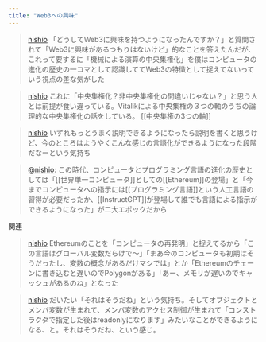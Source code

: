 ```yaml
---
title: "Web3への興味"
---
```


> [nishio](https://twitter.com/nishio/status/1662670778335387649) 「どうしてWeb3に興味を持つようになったんですか？」と質問されて「Web3に興味があるつもりはないけど」的なことを答えたんだが、これって要するに「機械による演算の中央集権化」を僕はコンピュータの進化の歴史の一コマとして認識しててWeb3の特徴として捉えてないっていう視点の差な気がした

> [nishio](https://twitter.com/nishio/status/1662671763409629189) これに「中央集権化？非中央集権化の間違いじゃない？」と思う人とは前提が食い違っている。Vitalikによる中央集権の３つの軸のうちの論理的な中央集権化の話をしている。
>  [[中央集権の3つの軸]]

> [nishio](https://twitter.com/nishio/status/1662675001865285632) いずれもっとうまく説明できるようになったら説明を書くと思うけど、今のところはようやくこんな感じの言語化ができるようになった段階だなーという気持ち

> [@nishio](https://twitter.com/nishio/status/1662681152405262336?s=20): この時代、コンピュータとプログラミング言語の進化の歴史としては「[[世界単一コンピュータ]]としての[[Ethereum]]の登場」と「今までコンピュータへの指示には[[プログラミング言語]]という人工言語の習得が必要だったか、[[InstructGPT]]が登場して誰でも言語による指示ができるようになった」が二大エポックだから



関連
> [nishio](https://twitter.com/nishio/status/1662417310425157635) Ethereumのことを「コンピュータの再発明」と捉えてるから「この言語はグローバル変数だらけで〜」「まあ今のコンピュータも初期はそうだったし、変数の概念があるだけマシでは」とか「Ethereumのチェーンに書き込むと遅いのでPolygonがある」「あー、メモリが遅いのでキャッシュがあるのね」となった

> [nishio](https://twitter.com/nishio/status/1662419012033339393) だいたい「それはそうだね」という気持ち。そしてオブジェクトとメンバ変数が生まれて、メンバ変数のアクセス制御が生まれて「コンストラクタで指定した後はreadonlyになります」みたいなことができるようになる、と。それはそうだね、という感じ。
